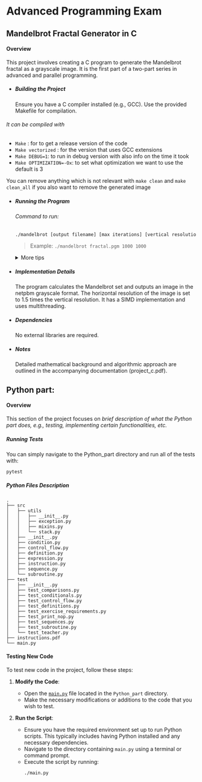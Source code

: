 # Advanced Programming Exam

## Mandelbrot Fractal Generator in C

#### Overview

This project involves creating a C program to generate the Mandelbrot fractal as a grayscale image. It is the first part of a two-part series in advanced and parallel programming.

- ##### Building the Project

  Ensure you have a C compiler installed (e.g., GCC).
  Use the provided Makefile for compilation.

###### It can be compiled with

- `Make` : for to get a release version of the code
- `Make vectorized` : for the version that uses GCC extensions
- `Make DEBUG=1`: to run in debug version with also info on the time it took
- `Make OPTIMIZATION=-Ox`: to set what optimization we want to use the default is 3

You can remove anything which is not relevant with `make clean` and `make clean_all` if you also want to remove the generated image

- ##### Running the Program

  ###### Command to run:

  ```bash
  ./mandelbrot [output filename] [max iterations] [vertical resolution]`
  ```

  > Example: `./mandelbrot fractal.pgm 1000 1000`

    <details>
      <summary>More tips</summary>
        You can also directly pipe it into the kitty terminal if you have that by doing something like this:

  ```bash
  ./mandelbrot fractal.pgm 1000 1000 && icat test.pgm
  ```

    </details>

- ##### Implementation Details

  The program calculates the Mandelbrot set and outputs an image in the netpbm grayscale format.
  The horizontal resolution of the image is set to 1.5 times the vertical resolution.
  It has a SIMD implementation and uses multithreading.

- ##### Dependencies

  No external libraries are required.

- ##### Notes

  Detailed mathematical background and algorithmic approach are outlined in the accompanying documentation (project_c.pdf).

## Python part:

#### Overview

This section of the project focuses on _brief description of what the Python part does, e.g., testing, implementing certain functionalities, etc._

##### Running Tests

You can simply navigate to the Python_part directory and run all of the tests with:

```bash
pytest
```

##### Python Files Description

```
.
├── src
│   ├── utils
│   │   ├── __init__.py
│   │   ├── exception.py
│   │   ├── mixins.py
│   │   └── stack.py
│   ├── __init__.py
│   ├── condition.py
│   ├── control_flow.py
│   ├── definition.py
│   ├── expression.py
│   ├── instruction.py
│   ├── sequence.py
│   └── subroutine.py
├── test
│   ├── __init__.py
│   ├── test_comparisons.py
│   ├── test_conditionals.py
│   ├── test_control_flow.py
│   ├── test_definitions.py
│   ├── test_exercise_requirements.py
│   ├── test_print_nop.py
│   ├── test_sequences.py
│   ├── test_subroutine.py
│   └── test_teacher.py
├── instructions.pdf
└── main.py
```

#### Testing New Code

To test new code in the project, follow these steps:

1. **Modify the Code**:

   - Open the [`main.py`](Python_part/main.py) file located in the `Python_part` directory.
   - Make the necessary modifications or additions to the code that you wish to test.

2. **Run the Script**:

   - Ensure you have the required environment set up to run Python scripts. This typically includes having Python installed and any necessary dependencies.
   - Navigate to the directory containing `main.py` using a terminal or command prompt.
   - Execute the script by running:
     ```bash
     ./main.py
     ```
